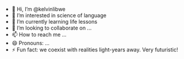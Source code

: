 - 👋 Hi, I’m @kelvinlibwe
- 👀 I’m interested in science of language 
- 🌱 I’m currently learning life lessons
- 💞️ I’m looking to collaborate on ...
- 📫 How to reach me ...
- 😄 Pronouns: ...
- ⚡ Fun fact: we coexist with realities light-years away. Very futuristic!

<!---
kelvinlibwe/kelvinlibwe is a ✨ special ✨ repository because its `README.md` (this file) appears on your GitHub profile.
You can click the Preview link to take a look at your changes.
--->
